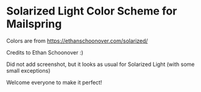 # Solarized Light Color Scheme for Mailspring

Colors are from https://ethanschoonover.com/solarized/

Credits to Ethan Schoonover :)

Did not add screenshot, but it looks as usual for Solarized Light (with some small exceptions)

Welcome everyone to make it perfect!
